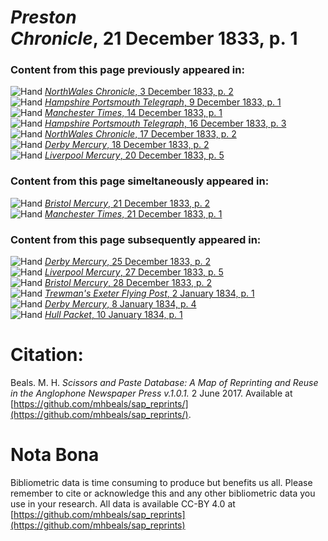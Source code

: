 # *Preston Chronicle*, 21 December 1833, p. 1  
  
### Content from this page previously appeared in:  
![Hand](http://scissorsandpaste.net/wp-content/uploads/2017/06/smallhandpointer.png) [*NorthWales Chronicle*, 3 December 1833, p. 2](https://mhbeals.github.io/sap_html/NorthWales-Chronicle/NorthWales-Chronicle-3-December-1833-p-2)  
![Hand](http://scissorsandpaste.net/wp-content/uploads/2017/06/smallhandpointer.png) [*Hampshire Portsmouth Telegraph*, 9 December 1833, p. 1](https://mhbeals.github.io/sap_html/Hampshire-Portsmouth-Telegraph/Hampshire-Portsmouth-Telegraph-9-December-1833-p-1)  
![Hand](http://scissorsandpaste.net/wp-content/uploads/2017/06/smallhandpointer.png) [*Manchester Times*, 14 December 1833, p. 1](https://mhbeals.github.io/sap_html/Manchester-Times/Manchester-Times-14-December-1833-p-1)  
![Hand](http://scissorsandpaste.net/wp-content/uploads/2017/06/smallhandpointer.png) [*Hampshire Portsmouth Telegraph*, 16 December 1833, p. 3](https://mhbeals.github.io/sap_html/Hampshire-Portsmouth-Telegraph/Hampshire-Portsmouth-Telegraph-16-December-1833-p-3)  
![Hand](http://scissorsandpaste.net/wp-content/uploads/2017/06/smallhandpointer.png) [*NorthWales Chronicle*, 17 December 1833, p. 2](https://mhbeals.github.io/sap_html/NorthWales-Chronicle/NorthWales-Chronicle-17-December-1833-p-2)  
![Hand](http://scissorsandpaste.net/wp-content/uploads/2017/06/smallhandpointer.png) [*Derby Mercury*, 18 December 1833, p. 2](https://mhbeals.github.io/sap_html/Derby-Mercury/Derby-Mercury-18-December-1833-p-2)  
![Hand](http://scissorsandpaste.net/wp-content/uploads/2017/06/smallhandpointer.png) [*Liverpool Mercury*, 20 December 1833, p. 5](https://mhbeals.github.io/sap_html/Liverpool-Mercury/Liverpool-Mercury-20-December-1833-p-5)  
  
### Content from this page simeltaneously appeared in:  
![Hand](http://scissorsandpaste.net/wp-content/uploads/2017/06/smallhandpointer.png) [*Bristol Mercury*, 21 December 1833, p. 2](https://mhbeals.github.io/sap_html/Bristol-Mercury/Bristol-Mercury-21-December-1833-p-2)  
![Hand](http://scissorsandpaste.net/wp-content/uploads/2017/06/smallhandpointer.png) [*Manchester Times*, 21 December 1833, p. 1](https://mhbeals.github.io/sap_html/Manchester-Times/Manchester-Times-21-December-1833-p-1)  
  
### Content from this page subsequently appeared in:  
![Hand](http://scissorsandpaste.net/wp-content/uploads/2017/06/smallhandpointer.png) [*Derby Mercury*, 25 December 1833, p. 2](https://mhbeals.github.io/sap_html/Derby-Mercury/Derby-Mercury-25-December-1833-p-2)  
![Hand](http://scissorsandpaste.net/wp-content/uploads/2017/06/smallhandpointer.png) [*Liverpool Mercury*, 27 December 1833, p. 5](https://mhbeals.github.io/sap_html/Liverpool-Mercury/Liverpool-Mercury-27-December-1833-p-5)  
![Hand](http://scissorsandpaste.net/wp-content/uploads/2017/06/smallhandpointer.png) [*Bristol Mercury*, 28 December 1833, p. 2](https://mhbeals.github.io/sap_html/Bristol-Mercury/Bristol-Mercury-28-December-1833-p-2)  
![Hand](http://scissorsandpaste.net/wp-content/uploads/2017/06/smallhandpointer.png) [*Trewman's Exeter Flying Post*, 2 January 1834, p. 1](https://mhbeals.github.io/sap_html/Trewman's-Exeter-Flying-Post/Trewman's-Exeter-Flying-Post-2-January-1834-p-1)  
![Hand](http://scissorsandpaste.net/wp-content/uploads/2017/06/smallhandpointer.png) [*Derby Mercury*, 8 January 1834, p. 4](https://mhbeals.github.io/sap_html/Derby-Mercury/Derby-Mercury-8-January-1834-p-4)  
![Hand](http://scissorsandpaste.net/wp-content/uploads/2017/06/smallhandpointer.png) [*Hull Packet*, 10 January 1834, p. 1](https://mhbeals.github.io/sap_html/Hull-Packet/Hull-Packet-10-January-1834-p-1)  


# Citation: 

Beals. M. H. *Scissors and Paste Database: A Map of Reprinting and Reuse in the Anglophone Newspaper Press v.1.0.1.* 2 June 2017. Available at [https://github.com/mhbeals/sap_reprints/](https://github.com/mhbeals/sap_reprints/). 

# Nota Bona

Bibliometric data is time consuming to produce but benefits us all. Please remember to cite or acknowledge this and any other bibliometric data you use in your research. All data is available CC-BY 4.0 at [https://github.com/mhbeals/sap_reprints](https://github.com/mhbeals/sap_reprints)